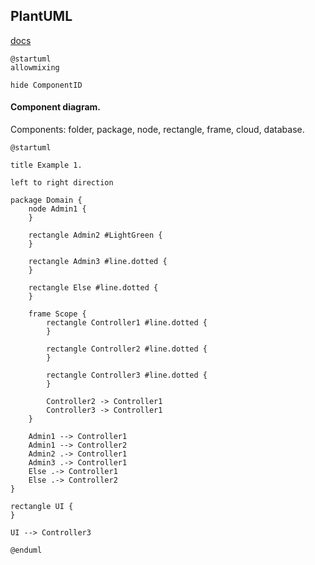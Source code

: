 PlantUML
-

[docs](https://plantuml.com/)

````plantuml
@startuml
allowmixing

hide ComponentID
````

#### Component diagram.

Components: folder, package, node, rectangle, frame, cloud, database.

```plantuml
@startuml

title Example 1.

left to right direction

package Domain {
    node Admin1 {
    }

    rectangle Admin2 #LightGreen {
    }

    rectangle Admin3 #line.dotted {
    }

    rectangle Else #line.dotted {
    }

    frame Scope {
        rectangle Controller1 #line.dotted {
        }

        rectangle Controller2 #line.dotted {
        }

        rectangle Controller3 #line.dotted {
        }

        Controller2 -> Controller1
        Controller3 -> Controller1
    }

    Admin1 --> Controller1
    Admin1 --> Controller2
    Admin2 .-> Controller1
    Admin3 .-> Controller1
    Else .-> Controller1
    Else .-> Controller2
}

rectangle UI {
}

UI --> Controller3

@enduml
```
